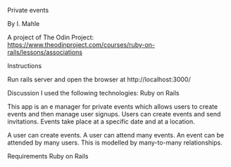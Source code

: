 Private events

By I. Mahle

A project of The Odin Project: https://www.theodinproject.com/courses/ruby-on-rails/lessons/associations

Instructions

Run rails server and open the browser at http://localhost:3000/

Discussion
I used the following technologies: Ruby on Rails

This app is an e manager for private events which allows users to create events and then manage user signups. Users can create events and send invitations. Events take place at a specific date and at a location.

A user can create events. A user can attend many events. An event can be attended by many users. This is modelled by many-to-many relationships.

Requirements
Ruby on Rails
